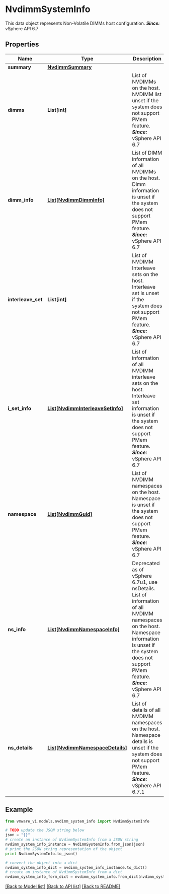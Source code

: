 # NvdimmSystemInfo

This data object represents Non-Volatile DIMMs host configuration.  ***Since:*** vSphere API 6.7 

## Properties
Name | Type | Description | Notes
------------ | ------------- | ------------- | -------------
**summary** | [**NvdimmSummary**](NvdimmSummary.md) |  | [optional] 
**dimms** | **List[int]** | List of NVDIMMs on the host.  NVDIMM list unset if the system does not support PMem feature.  ***Since:*** vSphere API 6.7  | [optional] 
**dimm_info** | [**List[NvdimmDimmInfo]**](NvdimmDimmInfo.md) | List of DIMM information of all NVDIMMs on the host.  Dimm information is unset if the system does not support PMem feature.  ***Since:*** vSphere API 6.7  | [optional] 
**interleave_set** | **List[int]** | List of NVDIMM Interleave sets on the host.  Interleave set is unset if the system does not support PMem feature.  ***Since:*** vSphere API 6.7  | [optional] 
**i_set_info** | [**List[NvdimmInterleaveSetInfo]**](NvdimmInterleaveSetInfo.md) | List of information of all NVDIMM interleave sets on the host.  Interleave set information is unset if the system does not support PMem feature.  ***Since:*** vSphere API 6.7  | [optional] 
**namespace** | [**List[NvdimmGuid]**](NvdimmGuid.md) | List of NVDIMM namespaces on the host.  Namespace is unset if the system does not support PMem feature.  ***Since:*** vSphere API 6.7  | [optional] 
**ns_info** | [**List[NvdimmNamespaceInfo]**](NvdimmNamespaceInfo.md) | Deprecated as of vSphere 6.7u1, use nsDetails.  List of information of all NVDIMM namespaces on the host.  Namespace information is unset if the system does not support PMem feature.  ***Since:*** vSphere API 6.7  | [optional] 
**ns_details** | [**List[NvdimmNamespaceDetails]**](NvdimmNamespaceDetails.md) | List of details of all NVDIMM namespaces on the host.  Namespace details is unset if the system does not support PMem feature.  ***Since:*** vSphere API 6.7.1  | [optional] 

## Example

```python
from vmware_vi.models.nvdimm_system_info import NvdimmSystemInfo

# TODO update the JSON string below
json = "{}"
# create an instance of NvdimmSystemInfo from a JSON string
nvdimm_system_info_instance = NvdimmSystemInfo.from_json(json)
# print the JSON string representation of the object
print NvdimmSystemInfo.to_json()

# convert the object into a dict
nvdimm_system_info_dict = nvdimm_system_info_instance.to_dict()
# create an instance of NvdimmSystemInfo from a dict
nvdimm_system_info_form_dict = nvdimm_system_info.from_dict(nvdimm_system_info_dict)
```
[[Back to Model list]](../README.md#documentation-for-models) [[Back to API list]](../README.md#documentation-for-api-endpoints) [[Back to README]](../README.md)


